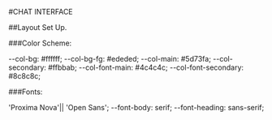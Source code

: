 #CHAT INTERFACE

##Layout Set Up.

###Color Scheme:

  --col-bg: #ffffff;
  --col-bg-fg: #ededed;
  --col-main:  #5d73fa;
  --col-secondary: #ffbbab;
  --col-font-main:  #4c4c4c;
  --col-font-secondary: #8c8c8c;
  
  ###Fonts:
  
  'Proxima Nova'|| 'Open Sans';
  --font-body: serif;
  --font-heading: sans-serif;

